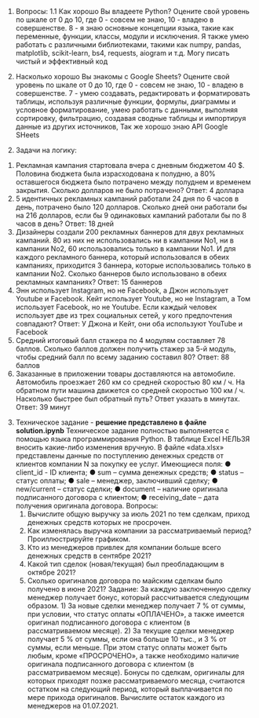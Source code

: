 1. Вопросы:
1.1 Как хорошо Вы владеете Python? Оцените свой уровень по шкале от 0 до 10, где 0 - совсем не знаю, 10 - владею в совершенстве.
  8 - я знаю основные концепции языка, такие как переменные, функции, классы, модули и исключения. Я также умею работать с различными библиотеками,
      такими как numpy, pandas, matplotlib, scikit-learn, bs4, requests, aiogram и т.д. Могу писать чистый и эффективный код
  2) Насколько хорошо Вы знакомы с Google Sheets? Оцените свой уровень по шкале от 0 до 10, где 0 - совсем не знаю, 10 - владею в совершенстве.
  7 - умею создавать, редактировать и форматировать таблицы, используя различные функции, формулы, диаграммы и условное форматирование,
      умею работать с данными, выполняя сортировку, фильтрацию, создавая сводные таблицы и импортируя данные из других источников, Так же хорошо знаю API Google SHeets

2. Задачи на логику:
  1) Рекламная кампания стартовала вчера с дневным бюджетом 40 $. Половина бюджета была израсходована к полудню, а 80% оставшегося бюджета было 
     потрачено между полуднем и временем закрытия. Сколько долларов не было потрачено?
     Ответ: 4 доллара
  2) 5 идентичных рекламных кампаний работали 24 дня по 6 часов в день, потрачено было 120 долларов. Сколько дней они работали бы на 216 долларов,
     если бы 9 одинаковых кампаний работали бы по 8 часов в день?
     Ответ: 18 дней
  3) Дизайнеры создали 200 рекламных баннеров для двух рекламных кампаний. 80 из них не использовались ни в кампании No1, ни в кампании No2, 60
     использовались только в кампании No1. И для каждого рекламного баннера, который использовался в обеих кампаниях, приходится 3 баннера, которые
     использовались только в кампании No2. Сколько баннеров было использовано в обеих рекламных кампаниях?
     Ответ: 15 баннеров
  4) Энн использует Instagram, но не Facebook, а Джон использует Youtube и Facebook. Кейт использует Youtube, но не Instagram, а Том использует Facebook,
     но не Youtube. Если каждый человек использует две из трех социальных сетей, у кого предпочтения совпадают?
     Ответ: У Джона и Кейт, они оба используют YouTube и Facebook
  5) Средний итоговый балл стажера по 4 модулям составляет 78 баллов. Сколько баллов должен получить стажер за 5-й модуль, чтобы средний балл по всему
     заданию составил 80?
     Ответ: 88 баллов
  6) Заказанные в приложении товары доставляются на автомобиле. Автомобиль проезжает 260 км со средней скоростью 80 км / ч. На обратном пути машина
     движется со средней скоростью 100 км / ч. Насколько быстрее был обратный путь? Ответ указать в минутах.
     Ответ: 39 минут

3. Техническое задание - **решение представлено в файле solution.ipynb**
    Техническое задание полностью выполняется с помощью языка программирования Python. В таблице Excel НЕЛЬЗЯ вносить какие-либо изменения вручную.
    В файле «data.xlsx» представлены данные по поступлению денежных средств от клиентов компании N за покупку ее услуг.
    Имеющиеся поля:
      ● client_id - ID клиента;
      ● sum – сумма денежных средств;
      ● status – статус оплаты;
      ● sale – менеджер, заключивший сделку;
      ● new/current – статус сделки;
      ● document – наличие оригинала подписанного договора с клиентом;
      ● receiving_date – дата получения оригинала договора.
    Вопросы:
      1) Вычислите общую выручку за июль 2021 по тем сделкам, приход денежных средств которых не просрочен.
      2) Как изменялась выручка компании за рассматриваемый период? Проиллюстрируйте графиком.
      3) Кто из менеджеров привлек для компании больше всего денежных средств в сентябре 2021?
      4) Какой тип сделок (новая/текущая) был преобладающим в октябре 2021?
      5) Сколько оригиналов договора по майским сделкам было получено в июне 2021?
    Задание:
      За каждую заключенную сделку менеджер получает бонус, который рассчитывается следующим образом.
        1) За новые сделки менеджер получает 7 % от суммы, при условии, что статус оплаты «ОПЛАЧЕНО», а также имеется оригинал подписанного договора с
           клиентом (в рассматриваемом месяце).
        2) За текущие сделки менеджер получает 5 % от суммы, если она больше 10 тыс., и 3 % от суммы, если меньше. При этом статус оплаты может быть любым,
           кроме «ПРОСРОЧЕНО», а также необходимо наличие оригинала подписанного договора с клиентом (в рассматриваемом месяце).
      Бонусы по сделкам, оригиналы для которых приходят позже рассматриваемого месяца, считаются остатком на следующий период, который выплачивается по мере
      прихода оригиналов. Вычислите остаток каждого из менеджеров на 01.07.2021.
